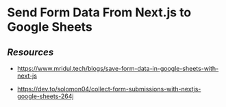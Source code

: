 # Send Form Data From Next.js to Google Sheets

## *Resources*

- https://www.mridul.tech/blogs/save-form-data-in-google-sheets-with-next-js

- https://dev.to/solomon04/collect-form-submissions-with-nextjs-google-sheets-264j